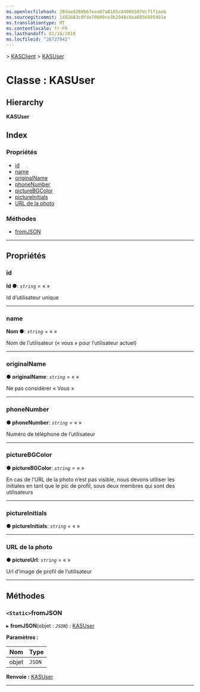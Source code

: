```yaml
---
ms.openlocfilehash: 20daed268b67eea07a8185c84086587dcf1f1aeb
ms.sourcegitcommit: 1482683c0fde70600ce3b2948cbba8856935d91e
ms.translationtype: MT
ms.contentlocale: fr-FR
ms.lasthandoff: 01/18/2019
ms.locfileid: "28727942"
---
```

[](../README.md) > [KASClient](../modules/kasclient.md) > [KASUser](../classes/kasclient.kasuser.md)

# <a name="class-kasuser"></a>Classe : KASUser

## <a name="hierarchy"></a>Hierarchy

**KASUser**

## <a name="index"></a>Index

### <a name="properties"></a>Propriétés

* [id](kasclient.kasuser.md#id)
* [name](kasclient.kasuser.md#name)
* [originalName](kasclient.kasuser.md#originalname)
* [phoneNumber](kasclient.kasuser.md#phonenumber)
* [pictureBGColor](kasclient.kasuser.md#picturebgcolor)
* [pictureInitials](kasclient.kasuser.md#pictureinitials)
* [URL de la photo](kasclient.kasuser.md#pictureurl)
### <a name="methods"></a>Méthodes

* [fromJSON](kasclient.kasuser.md#fromjson)

---

## <a name="properties"></a>Propriétés

<a id="id"></a>

###  <a name="id"></a>id

**Id ●**: *`string`* = « »

Id d’utilisateur unique

___

<a id="name"></a>

###  <a name="name"></a>name

**Nom ●**: *`string`* = « »

Nom de l’utilisateur (« vous » pour l’utilisateur actuel)

___

<a id="originalname"></a>

###  <a name="originalname"></a>originalName

**● originalName**: *`string`* = « »

Ne pas considérer « Vous »

___

<a id="phonenumber"></a>

###  <a name="phonenumber"></a>phoneNumber

**● phoneNumber**: *`string`* = « »

Numéro de téléphone de l’utilisateur

___

<a id="picturebgcolor"></a>

###  <a name="picturebgcolor"></a>pictureBGColor

**● pictureBGColor**: *`string`* = « »

En cas de l’URL de la photo n’est pas visible, nous devons utiliser les initiales en tant que le pic de profil, sous deux membres qui sont des utilisateurs

___

<a id="pictureinitials"></a>

###  <a name="pictureinitials"></a>pictureInitials

**● pictureInitials**: *`string`* = « »

___

<a id="pictureurl"></a>

###  <a name="pictureurl"></a>URL de la photo

**● pictureUrl**: *`string`* = « »

Url d’image de profil de l’utilisateur

___

## <a name="methods"></a>Méthodes

<a id="fromjson"></a>

### <a name="static-fromjson"></a>`<Static>`fromJSON

▸ **fromJSON**(objet : *`JSON`*) : [KASUser](kasclient.kasuser.md)

**Paramètres :**

| Nom | Type |
| ------ | ------ |
| objet | `JSON` |

**Renvoie :** [KASUser](kasclient.kasuser.md)

___

